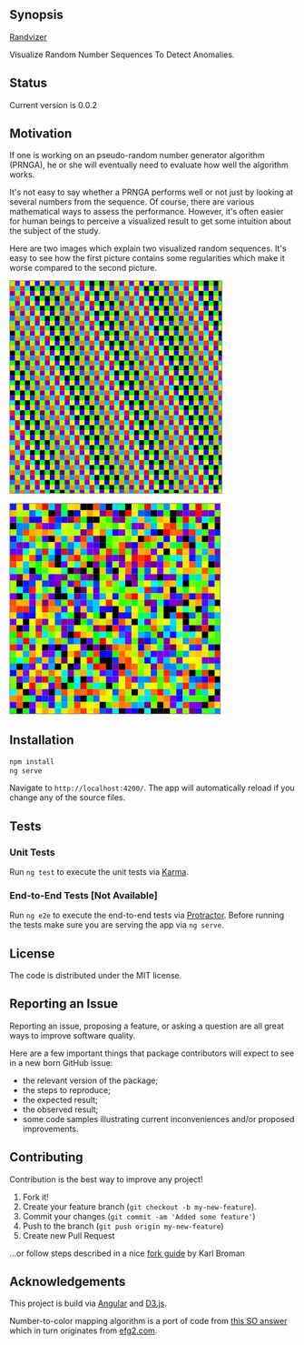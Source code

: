 ## Synopsis

[Randvizer](https://github.com/another-guy/randvizer)

Visualize Random Number Sequences To Detect Anomalies.

## Status

Current version is 0.0.2

## Motivation

If one is working on an pseudo-random number generator algorithm (PRNGA), he or she will eventually need to evaluate how well the algorithm works.

It's not easy to say whether a PRNGA performs well or not just by looking at several numbers from the sequence.
Of course, there are various mathematical ways to assess the performance.
However, it's often easier for human beings to perceive a visualized result to get some intuition about the subject of the study.

Here are two images which explain two visualized random sequences.
It's easy to see how the first picture contains some regularities which make it worse compared to the second picture.

![Weak Randomness](https://github.com/another-guy/randvizer/raw/master/doc/img/BadRandomSequence.png)

![Strong Randomness](https://github.com/another-guy/randvizer/raw/master/doc/img/GoodRandomSequence.png)


## Installation

```
npm install
ng serve
```

Navigate to `http://localhost:4200/`. The app will automatically reload if you change any of the source files.

## Tests

### Unit Tests

Run `ng test` to execute the unit tests via [Karma](https://karma-runner.github.io).

### End-to-End Tests [Not Available]

Run `ng e2e` to execute the end-to-end tests via [Protractor](http://www.protractortest.org/).
Before running the tests make sure you are serving the app via `ng serve`.

## License

The code is distributed under the MIT license.

## Reporting an Issue

Reporting an issue, proposing a feature, or asking a question are all great ways to improve software quality.

Here are a few important things that package contributors will expect to see in a new born GitHub issue:
* the relevant version of the package;
* the steps to reproduce;
* the expected result;
* the observed result;
* some code samples illustrating current inconveniences and/or proposed improvements.

## Contributing

Contribution is the best way to improve any project!

1. Fork it!
2. Create your feature branch (```git checkout -b my-new-feature```).
3. Commit your changes (```git commit -am 'Added some feature'```)
4. Push to the branch (```git push origin my-new-feature```)
5. Create new Pull Request

...or follow steps described in a nice [fork guide](http://kbroman.org/github_tutorial/pages/fork.html) by Karl Broman

## Acknowledgements

This project is build via [Angular](https://angular.io/) and [D3.js](https://d3js.org/).

Number-to-color mapping algorithm is a port of code from [this SO answer](http://stackoverflow.com/a/2376159/482868) which in turn originates from [efg2.com](http://www.efg2.com/Lab/ScienceAndEngineering/Spectra.htm).
